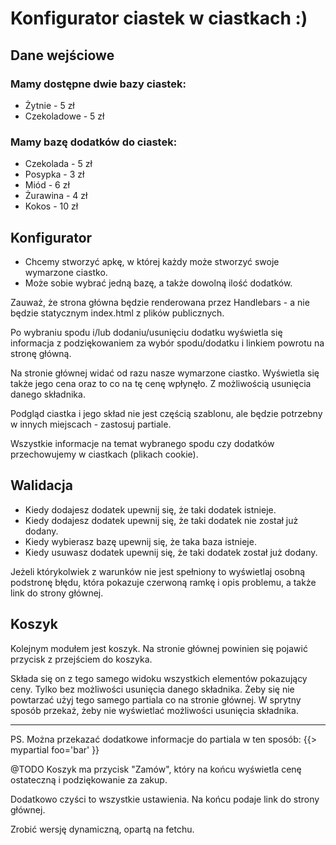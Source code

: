 # Konfigurator ciastek w ciastkach :)


## Dane wejściowe


### Mamy dostępne dwie bazy ciastek:
* Żytnie - 5 zł
* Czekoladowe - 5 zł

### Mamy bazę dodatków do ciastek:
* Czekolada - 5 zł
* Posypka - 3 zł
* Miód - 6 zł
* Żurawina - 4 zł
* Kokos - 10 zł


## Konfigurator
* Chcemy stworzyć apkę, w której każdy może stworzyć swoje wymarzone ciastko.
* Może sobie wybrać jedną bazę, a także dowolną ilość dodatków.

Zauważ, że strona główna będzie renderowana przez Handlebars - a nie będzie statycznym index.html z plików publicznych.

Po wybraniu spodu i/lub dodaniu/usunięciu dodatku wyświetla się informacja z podziękowaniem za wybór spodu/dodatku i linkiem powrotu na stronę główną.

Na stronie głównej widać od razu nasze wymarzone ciastko.
Wyświetla się także jego cena oraz to co na tę cenę wpłynęło. Z możliwością usunięcia danego składnika.

Podgląd ciastka i jego skład nie jest częścią szablonu, ale będzie potrzebny w innych miejscach - zastosuj partiale.

Wszystkie informacje na temat wybranego spodu czy dodatków przechowujemy w ciastkach (plikach cookie).

## Walidacja


* Kiedy dodajesz dodatek upewnij się, że taki dodatek istnieje.
* Kiedy dodajesz dodatek upewnij się, że taki dodatek nie został już dodany.
* Kiedy wybierasz bazę upewnij się, że taka baza istnieje.
* Kiedy usuwasz dodatek upewnij się, że taki dodatek został już dodany.

Jeżeli którykolwiek z warunków nie jest spełniony to wyświetlaj osobną podstronę błędu, która pokazuje czerwoną ramkę i opis problemu, a także link do strony głównej.


## Koszyk

Kolejnym modułem jest koszyk. Na stronie głównej powinien się pojawić przycisk z przejściem do koszyka.

Składa się on z tego samego widoku wszystkich elementów pokazujący ceny. Tylko bez możliwości usunięcia danego składnika. Żeby się nie powtarzać użyj tego samego partiala co na stronie głównej. W sprytny sposób przekaż, żeby nie wyświetlać możliwości usunięcia składnika.


-------------------------------------------------
PS. Można przekazać dodatkowe informacje do partiala w ten sposób:
{{> mypartial foo='bar' }}

@TODO
Koszyk ma przycisk "Zamów", który na końcu wyświetla cenę ostateczną i podziękowanie za zakup.

Dodatkowo czyści to wszystkie ustawienia.
Na końcu podaje link do strony głównej.

Zrobić wersję dynamiczną, opartą na fetchu.
